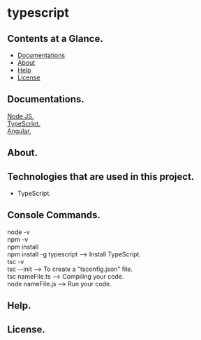 # typescript

## Contents at a Glance.
* [Documentations](#documentations)
* [About](#about)
* [Help](#help)
* [License](#license)










## Documentations.
[Node JS.](https://nodejs.org/en/docs/) <br/>
[TypeScript.](https://www.typescriptlang.org/docs/home.html) <br/>
[Angular.](https://angular.io/docs) <br/>










## About.










## Technologies that are used in this project.
* TypeScript.










## Console Commands.
node -v <br/>
npm -v <br/>
npm install <br/>
npm install -g typescript --> Install TypeScript.<br/>
tsc -v <br/>
tsc --init --> To create a "tsconfig.json" file.<br/>
tsc nameFile.ts --> Compiling your code. <br/>
node nameFile.js --> Run your code. <br/>









## Help.










## License.
